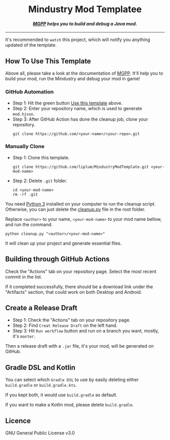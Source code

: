 <div align="center">

# Mindustry Mod Templatee

#### *[MGPP](https://plumygames.github.io/mgpp/) helps you to build and debug a Java mod.*

</div>

___

It's recommended to `watch` this project, which will notify you anything updated of the template.

## How To Use This Template

Above all, please take a look at the documentation of [MGPP](https://plumygames.github.io/mgpp/).
It'll help you to build your mod, run the Mindustry and debug your mod in game!

### GitHub Automation

- Step 1: Hit the green button [Use this template](https://github.com/liplum/MindustryModTemplate/generate) above.
- Step 2: Enter your repository name, which is used to generate `mod.hjson`.
- Step 3: After GitHub Action has done the cleanup job, clone your repository.
    ```shell
    git clone https://github.com/<your-name>/<your-repo>.git
    ```

### Manually Clone

- Step 1: Clone this template.
    ```shell
    git clone https://github.com/liplum/MindustryModTemplate.git <your-mod-name>
    ```
- Step 2: Delete `.git` folder.
  ```shell
  cd <your-mod-name>
  rm -rf .git
  ```

You need [Python 3](https://www.python.org/) installed on your computer to run the cleanup script.
Otherwise, you can just delete the [cleanup.py](cleanup.py) file in the root folder.

Replace `<author>` to your name, `<your-mod-name>` to your mod name bellow, and run the command.

```shell
python cleanup.py "<author>/<your-mod-name>"
```

It will clean up your project and generate essential files.

## Building through GitHub Actions

Check the "Actions" tab on your repository page.
Select the most recent commit in the list.

If it completed successfully, there should be a download link under the "Artifacts" section,
that could work on both Desktop and Android.

## Create a Release Draft

- Step 1: Check the "Actions" tab on your repository page.
- Step 2: Find `Creat Release Draft` on the left hand.
- Step 3: Hit `Run workflow` button and run on a branch you want, mostly, it's `master`.

Then a release draft with a `.jar` file, it's your mod, will be generated on GitHub.

## Gradle DSL and Kotlin

You can select which `Gradle DSL` to use by easily deleting either `build.gradle` or `build.gradle.kts`.

If you kept both, it would use `build.gradle` as default.

If you want to make a Kotlin mod, please delete `build.gradle`.

## Licence

GNU General Public License v3.0
